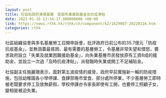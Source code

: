 ```yaml
---
layout: post
title: 社協批政府漠視基層　促設失業援助基金及抗疫津貼
date: 2022-01-16 12:34:17.000000000 +08:00
link: https://news.rthk.hk/rthk/ch/component/k2/1629087-20220116.htm
categories: rthk
---
```


社區組織協會與多名基層勞工召開申訴會，批評政府日前公布的35.7億元「防疫抗疫基金」，並無涵蓋最貧困、最有需要的基層勞工，令基層非常失望和憤怒，要求政府設立「失業及就業困難援助基金」，向失業基層市民發放原有工資8成的援助金，並設立一次過「及時抗疫津貼」，派發臨時失業或開工不足補貼金。

社協副主任施麗珊表示，面對第五波疫情的威脅，政府早前實施新一輪的防疫措施，包括幼稚園各小學停課、食肆禁晚市堂食、部分處所停業，不少基層勞工即時被老闆要求停工及放無薪假，學校停課亦令家長即使有工開，也要停工照顧子女，變相是被迫失業。
